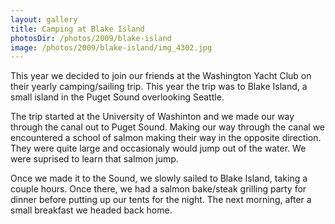 ```yaml
---
layout: gallery
title: Camping at Blake Island
photosDir: /photos/2009/blake-island
image: /photos/2009/blake-island/img_4302.jpg
---
```

This year we decided to join our friends at the Washington Yacht Club on their yearly camping/sailing trip. This year the trip was to Blake Island, a small island in the Puget Sound overlooking Seattle.

The trip started at the University of Washinton and we made our way through the canal out to Puget Sound. Making our way through the canal we encountered a school of salmon making their way in the opposite direction. They were quite large and occasionaly would jump out of the water. We were suprised to learn that salmon jump.

Once we made it to the Sound, we slowly sailed to Blake Island, taking a couple hours. Once there, we had a salmon bake/steak grilling party for dinner before putting up our tents for the night. The next morning, after a small breakfast we headed back home.